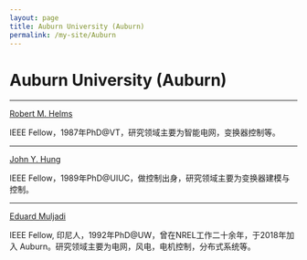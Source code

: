 ```yaml
---
layout: page
title: Auburn University (Auburn)
permalink: /my-site/Auburn
---
```

# Auburn University (Auburn)

---

[Robert M. Helms](http://www.eng.auburn.edu/users/nelmsrm/)

IEEE Fellow，1987年PhD@VT，研究领域主要为智能电网，变换器控制等。

---

[John Y. Hung](http://www.eng.auburn.edu/~hungjoh/)

IEEE Fellow，1989年PhD@UIUC，做控制出身，研究领域主要为变换器建模与控制。

---

[Eduard Muljadi](http://www.eng.auburn.edu/directory/mze0018)

IEEE Fellow, 印尼人，1992年PhD@UW，曾在NREL工作二十余年，于2018年加入 Auburn。研究领域主要为电网，风电，电机控制，分布式系统等。


